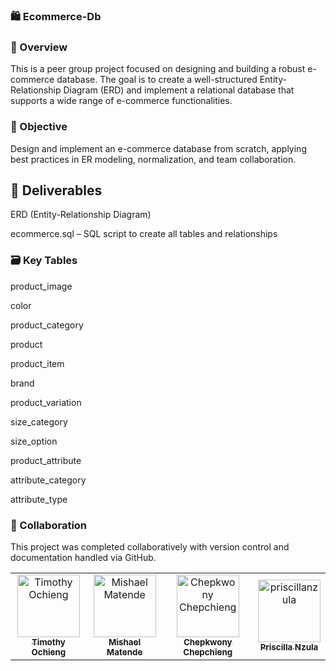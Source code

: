 ### 🛍️ Ecommerce-Db
### 📘 Overview
This is a peer group project focused on designing and building a robust e-commerce database. The goal is to create a well-structured Entity-Relationship Diagram (ERD) and implement a relational database that supports a wide range of e-commerce functionalities.

### 🎯 Objective
Design and implement an e-commerce database from scratch, applying best practices in ER modeling, normalization, and team collaboration.

## 📂 Deliverables
ERD (Entity-Relationship Diagram)

ecommerce.sql – SQL script to create all tables and relationships

### 🗃️ Key Tables
product_image

color

product_category

product

product_item

brand

product_variation

size_category

size_option

product_attribute

attribute_category

attribute_type

### 🤝 Collaboration
This project was completed collaboratively with version control and documentation handled via GitHub.

<!-- readme: contributors -start -->
<table>
  <thead></thead>
  <tbody>
    <tr>
      <td align="center">
        <a href="https://github.com/ochiengtim">
          <img src="https://avatars.githubusercontent.com/u/163648475?v=4" width="100;" alt="Timothy Ochieng"/>
          <br />
          <sub><b>Timothy Ochieng</b></sub>
        </a>
      </td>
      <td align="center">
        <a href="https://github.com/MishMatende">
          <img src="https://avatars.githubusercontent.com/u/113938133?v=4" width="100;" alt="Mishael Matende"/>
          <br />
          <sub><b>Mishael Matende</b></sub>
        </a>
      </td>
      <td align="center">
        <a href="https://github.com/chepkwonychepchieng">
          <img src="https://avatars.githubusercontent.com/u/205326460?v=4" width="100;" alt="Chepkwony Chepchieng"/>
          <br />
          <sub><b>Chepkwony Chepchieng</b></sub>
        </a>
      </td>
      <td align="center">
        <a href="https://github.com/priscillanzula">
          <img src="https://avatars.githubusercontent.com/u/144167777?v=4" width="100;" alt="priscillanzula"/>
          <br />
          <sub><b>Priscilla Nzula</b></sub>
        </a>
      </td>
    </tr>
  </tbody>
</table>
<!-- readme: contributors -end -->
